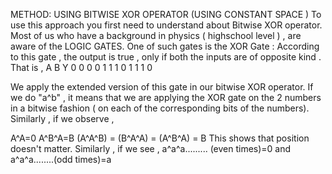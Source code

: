 METHOD: USING BITWISE XOR OPERATOR (USING CONSTANT SPACE )
To use this approach you first need to understand about Bitwise XOR operator.
Most of us who have a background in physics ( highschool level ) , are aware of the LOGIC GATES.
One of such gates is the XOR Gate :
According to this gate , the output is true , only if both the inputs are of opposite kind .
That is ,
A B Y
0 0 0
0 1 1
1 0 1
1 1 0

We apply the extended version of this gate in our bitwise XOR operator.
If we do "a^b" , it means that we are applying the XOR gate on the 2 numbers in a bitwise fashion ( on each of the corresponding bits of the numbers).
Similarly , if we observe ,

A^A=0
A^B^A=B
(A^A^B) = (B^A^A) = (A^B^A) = B This shows that position doesn't matter.
Similarly , if we see , a^a^a......... (even times)=0 and a^a^a........(odd times)=a
